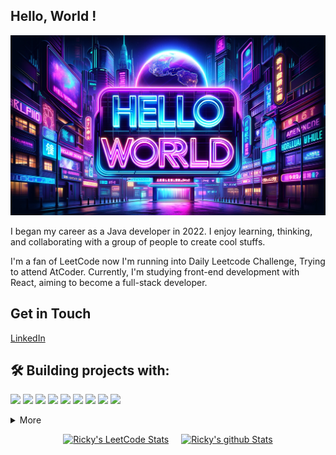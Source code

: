 ## Hello, World ! 

![I m Banner](./banner/imBanner.jpg)


I began my career as a Java developer in 2022. I enjoy learning, thinking, 
and collaborating with a group of people to create cool stuffs. 

I'm a fan of LeetCode now I'm running into Daily Leetcode Challenge, Trying to attend AtCoder.
Currently, I'm studying front-end development with React, aiming to become a full-stack developer.

## Get in Touch
[LinkedIn](https://linkedin.com/in/rickyhsieh0302/)

## 🛠️ **Building projects with:**
![](https://img.shields.io/badge/Language-JavaScript-informational?style=flat&logo=JavaScript&logoColor=white&color=ebc334)
![](https://img.shields.io/badge/Language-Java-informational?style=flat&logo=Java&logoColor=white&color=4AB197)
![](https://img.shields.io/badge/Framework-SpringBoot-informational?style=flat&logo=Spring&logoColor=white&color=4AB197)
![](https://img.shields.io/badge/Code-Html-informational?style=flat&logo=Html&logoColor=white&color=4AB197)
![](https://img.shields.io/badge/Code-CSS-informational?style=flat&logo=Css&logoColor=white&color=4AB197)
![](https://img.shields.io/badge/Cloud-AWS-informational?style=flat&logo=AWS&logoColor=white&color=4AB197)
![](https://img.shields.io/badge/Tools-Docker-informational?style=flat&logo=Docker&logoColor=white&color=4AB197)
![](https://img.shields.io/badge/Tools-Intellij-informational?style=flat&logo=Intellij&logoColor=white&color=4AB197)
![](https://img.shields.io/badge/Tools-GithubAction-informational?style=Github&logo=Intellij&logoColor=white&color=4AB197)
<details>
<summary>More</summary>
<br>

![](https://img.shields.io/badge/Framework-SwiftUI-informational?style=flat&logo=Swift&logoColor=white&color=4AB197)
![](https://img.shields.io/badge/Language-Go-informational?style=flat&logo=Go&logoColor=white&color=4AB197)
![](https://img.shields.io/badge/Language-Kotlin-informational?style=flat&logo=Kotlin&logoColor=white&color=4AB197)

</details>

<div style="display: flex; justify-content: center;">
  <p style="margin-right: 10px;">
    <a href="https://github.com/JacobLinCool/LeetCode-Stats-Card" target="_blank">
      <img title="Ricky's LeetCode Stats" alt="Ricky's LeetCode Stats" src="https://leetcard.jacoblin.cool/ricky_hsieh?theme=dark&font=Roboto%20Mono&ext=heatmap" height="300px"/>
    </a>
  </p>
  <p style="margin-left: 10px;">
    <a href="https://github.com/anuraghazra/github-readme-stats" target="_blank">
      <img title="Ricky's github Stats" alt="Ricky's github Stats" src="https://github-readme-stats.vercel.app/api?username=anuraghazra" height="300px"/>
    </a>
  </p>
</div>

